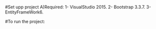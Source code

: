 #Set upp project
A)Required:
1- VisualStudio 2015.
2- Bootstrap 3.3.7.
3- EntityFrameWork6.

#To run the project:

